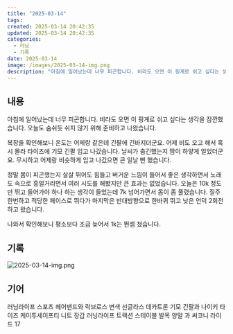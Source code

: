 ```yaml
---
title: "2025-03-14"
tags:
created: 2025-03-14 20:42:35
updated: 2025-03-14 20:42:35
categories:
  - 러닝
  - 기록
date: 2025-03-14
image: /images/2025-03-14-img.png
description: "아침에 일어났는데 너무 피곤합니다. 비라도 오면 이 핑계로 쉬고 싶다는 생각을 잠깐했습니다. 오늘도 숨쉬듯 쉬지 않기 위해 준비하고 나왔습니다. 복장을 확인해보니 온도는 어제랑 같은데 긴팔에 긴바지더군요. 어제 비도 오고 해서 혹시 몰라 타이즈에 기모 긴팔 입고 나갔습니다. 날씨가 춥긴"
---
```


## 내용

아침에 일어났는데 너무 피곤합니다. 비라도 오면 이 핑계로 쉬고 싶다는 생각을 잠깐했습니다. 오늘도 숨쉬듯 쉬지 않기 위해 준비하고 나왔습니다.

복장을 확인해보니 온도는 어제랑 같은데 긴팔에 긴바지더군요. 어제 비도 오고 해서 혹시 몰라 타이즈에 기모 긴팔 입고 나갔습니다. 날씨가 춥긴했는지 땀이 하얗게 얼었더군요. 무시하고 어제랑 비슷하게 입고 나갔으면 큰 일날 뻔 했습니다.

정말 몸이 피곤했는지 살살 뛰어도 힘들고 버거운 느낌이 들어서 좋은 생각하면서 노래도 속으로 흥얼거리면서 여러 시도를 해봤지만 큰 효과는 없었습니다. 오늘은 10k 정도만 뛰고 들어가야 하나 하는 생각이 들었는데 7k 넘어가면서 몸이 좀 풀렸습니다. 질주 한번하고 적당한 페이스로 뛰다가 마지막은 반대방향으로 한바퀴 뛰고 낮은 언덕 2회전 하고 왔습니다.

나와서 확인해보니 평소보다 조금 늦어서 1k는 뛴셈 쳤습니다.

## 기록

 
 ![2025-03-14-img.png](/images/2025-03-14-img.png)
 
 

## 기어

러닝라이프 스포츠 헤어밴드와 락브로스 변색 선글라스
데카트론 기모 긴팔과 나이키 타이즈
케이투세이프티 니트 장갑
러닝라이프 트랙션 스테이블 발목 양말 과 써코니 라이드 17
